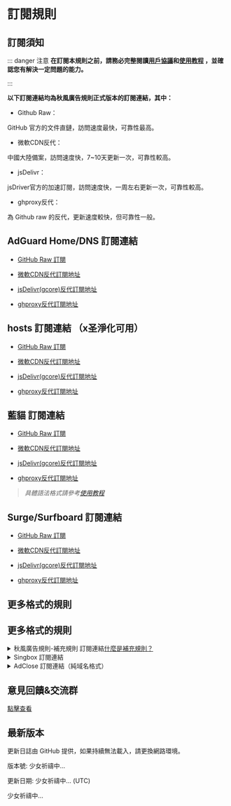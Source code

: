 # 訂閱規則

## 訂閱須知

::: danger 注意
**在訂閱本規則之前，請務必完整閱讀[用戶協議](./Protocol.md)和[使用教程](./Knowledge) ，並確認您有解決一定問題的能力。**

:::

**以下訂閱連結均為秋風廣告規則正式版本的訂閱連結，其中：**

- Github Raw：

GitHub 官方的文件直鏈，訪問速度最快，可靠性最高。

- 微軟CDN反代：

中國大陸備案，訪問速度快，7~10天更新一次，可靠性較高。

- jsDelivr：

jsDriver官方的加速訂閱，訪問速度快，一周左右更新一次，可靠性較高。

 - ghproxy反代：

為 Github raw 的反代，更新速度較快，但可靠性一般。

## AdGuard Home/DNS 訂閱連結

- [GitHub Raw 訂閱](https://raw.githubusercontent.com/TG-Twilight/AWAvenue-Ads-Rule/main/AWAvenue-Ads-Rule.txt)

- [微軟CDN反代訂閱地址](https://jsd.onmicrosoft.cn/gh/TG-Twilight/AWAvenue-Ads-Rule@main/AWAvenue-Ads-Rule.txt)

- [jsDelivr(gcore)反代訂閱地址](https://gcore.jsdelivr.net/gh/TG-Twilight/AWAvenue-Ads-Rule@main/AWAvenue-Ads-Rule.txt)

- [ghproxy反代訂閱地址](https://mirror.ghproxy.com/https://raw.githubusercontent.com/TG-Twilight/AWAvenue-Ads-Rule/main/AWAvenue-Ads-Rule.txt)


## hosts 訂閱連結 （x圣淨化可用）

- [GitHub Raw 訂閱](https://raw.githubusercontent.com/TG-Twilight/AWAvenue-Ads-Rule/main/Filters/AWAvenue-Ads-Rule-hosts.txt)

- [微軟CDN反代訂閱地址](https://jsd.onmicrosoft.cn/gh/TG-Twilight/AWAvenue-Ads-Rule@main/Filters/AWAvenue-Ads-Rule-hosts.txt)

- [jsDelivr(gcore)反代訂閱地址](https://gcore.jsdelivr.net/gh/TG-Twilight/AWAvenue-Ads-Rule@main/Filters/AWAvenue-Ads-Rule-hosts.txt)

- [ghproxy反代訂閱地址](https://mirror.ghproxy.com/https://raw.githubusercontent.com/TG-Twilight/AWAvenue-Ads-Rule/main/Filters/AWAvenue-Ads-Rule-hosts.txt)


## 藍貓 訂閱連結

- [GitHub Raw 訂閱](https://raw.githubusercontent.com/TG-Twilight/AWAvenue-Ads-Rule/main/Filters/AWAvenue-Ads-Rule-Clash.yaml)

- [微軟CDN反代訂閱地址](https://jsd.onmicrosoft.cn/gh/TG-Twilight/AWAvenue-Ads-Rule@main/Filters/AWAvenue-Ads-Rule-Clash.yaml)

- [jsDelivr(gcore)反代訂閱地址](https://gcore.jsdelivr.net/gh/TG-Twilight/AWAvenue-Ads-Rule@main/Filters/AWAvenue-Ads-Rule-Clash.yaml)

- [ghproxy反代訂閱地址](https://mirror.ghproxy.com/https://raw.githubusercontent.com/TG-Twilight/AWAvenue-Ads-Rule/main/Filters/AWAvenue-Ads-Rule-Clash.yaml)

> *具體語法格式請參考[使用教程](./Knowledge#藍貓)*

## Surge/Surfboard 訂閱連結

- [GitHub Raw 訂閱](https://raw.githubusercontent.com/TG-Twilight/AWAvenue-Ads-Rule/main/Filters/AWAvenue-Ads-Rule-Surge.txt)

- [微軟CDN反代訂閱地址](https://jsd.onmicrosoft.cn/gh/TG-Twilight/AWAvenue-Ads-Rule@main/Filters/AWAvenue-Ads-Rule-Surge.txt)

- [jsDelivr(gcore)反代訂閱地址](https://gcore.jsdelivr.net/gh/TG-Twilight/AWAvenue-Ads-Rule@main/Filters/AWAvenue-Ads-Rule-Surge.txt)

- [ghproxy反代訂閱地址](https://mirror.ghproxy.com/https://raw.githubusercontent.com/TG-Twilight/AWAvenue-Ads-Rule/main/Filters/AWAvenue-Ads-Rule-Surge.txt)


## 更多格式的規則
## 更多格式的規則

<details>
  <summary>秋風廣告規則-補充規則 訂閱連結<a href="https://github.com/TG-Twilight/AWAvenue-Ads-Rule/blob/main/assets/README_Update.md#:~:text=%E6%96%B0%E5%A2%9E%EF%BC%9A%E2%80%9CAWAvenue%2DAds%2DRule%2DReplenish%E2%80%9D%EF%BC%8C%E7%A7%8B%E9%A3%8E%E5%B9%BF%E5%91%8A%E8%A7%84%E5%88%99%E7%9A%84%E8%A1%A5%E5%85%85%E8%A7%84%E5%88%99%EF%BC%8C%E6%AD%A4%E8%A7%84%E5%88%99%E5%8C%85%E5%90%AB%E4%BA%86%E4%B8%80%E4%BA%9B%E8%BE%83%E4%B8%BA%E6%BF%80%E8%BF%9B%E7%9A%84%E8%A2%AB%E6%8B%A6%E6%88%AA%E5%9F%9F%E5%90%8D%EF%BC%88%E6%BF%80%E8%BF%9B%E7%A8%8B%E5%BA%A6%E8%BF%9C%E8%BF%9C%E4%B8%8D%E5%A6%82%E2%80%9CAWAvenue%2DAds%2DRule%2DStrict%E6%BF%80%E8%BF%9B%E7%89%88%E2%80%9D%EF%BC%89%EF%BC%8C%E4%B8%94%E6%AF%8F%E4%B8%AA%E9%83%BD%E9%85%8D%E6%9C%89%E7%9B%B8%E5%85%B3%E7%9A%84%E8%AF%B4%E6%98%8E%E3%80%82%E8%BF%99%E4%BA%9B%E5%9F%9F%E5%90%8D%E9%80%9A%E5%B8%B8%E6%9D%A5%E8%AE%B2%E4%B8%8D%E4%BC%9A%E5%A4%AA%E5%BD%B1%E5%93%8D%E4%BD%A0%E7%BD%91%E7%BB%9C%E7%9A%84%E6%AD%A3%E5%B8%B8%E4%BD%BF%E7%94%A8%EF%BC%8C%E4%BD%86%E8%BF%98%E6%98%AF%E4%B8%BA%E6%9C%89%E9%9C%80%E8%A6%81%E7%9A%84%E4%BA%BA%E6%8F%90%E4%BE%9B%E4%BA%86%E4%B8%80%E4%B8%AA%E9%80%89%E6%8B%A9%EF%BC%8C%E4%BD%A0%E5%8F%AF%E4%BB%A5%E8%87%AA%E7%94%B1%E9%80%89%E6%8B%A9%E6%98%AF%E5%90%A6%E8%AE%A2%E9%98%85%E3%80%82">什麼是補充規則？</a></summary>

- [GitHub Raw 訂閱](https://raw.githubusercontent.com/TG-Twilight/AWAvenue-Ads-Rule/main/Filters/AWAvenue-Ads-Rule-Replenish.txt)

- [微軟CDN反代訂閱地址](https://jsd.onmicrosoft.cn/gh/TG-Twilight/AWAvenue-Ads-Rule@main/Filters/AWAvenue-Ads-Rule-Replenish.txt)

- [jsDelivr(gcore)反代訂閱地址](https://gcore.jsdelivr.net/gh/TG-Twilight/AWAvenue-Ads-Rule@main/Filters/AWAvenue-Ads-Rule-Replenish.txt)

- [ghproxy反代訂閱地址](https://mirror.ghproxy.com/https://raw.githubusercontent.com/TG-Twilight/AWAvenue-Ads-Rule/main/Filters/AWAvenue-Ads-Rule-Replenish.txt)

  *Tips：“秋風廣告規則-補充規則” 僅提供適用於“AdGuard Home/DNS”的訂閱連結，若需要其他格式請自行轉換*
</details>

<details>
  <summary>Singbox 訂閱連結</summary>

- [GitHub Raw 訂閱](https://raw.githubusercontent.com/TG-Twilight/AWAvenue-Ads-Rule/main/Filters/AWAvenue-Ads-Rule-Singbox.json)

- [微軟 CDN 反代訂閱地址](https://jsd.onmicrosoft.cn/gh/TG-Twilight/AWAvenue-Ads-Rule@main/Filters/AWAvenue-Ads-Rule-Singbox.json)

- [jsDelivr(gcore) 反代訂閱地址](https://gcore.jsdelivr.net/gh/TG-Twilight/AWAvenue-Ads-Rule@main/Filters/AWAvenue-Ads-Rule-Singbox.json)

- [ghproxy 反代訂閱地址](https://mirror.ghproxy.com/https://raw.githubusercontent.com/TG-Twilight/AWAvenue-Ads-Rule/main/Filters/AWAvenue-Ads-Rule-Singbox.json)

- [GitHub Raw 訂閱（REGEX）](https://raw.githubusercontent.com/TG-Twilight/AWAvenue-Ads-Rule/main/Filters/AWAvenue-Ads-Rule-Singbox-regex.json)

- [微軟 CDN 反代訂閱地址（REGEX）](https://jsd.onmicrosoft.cn/gh/TG-Twilight/AWAvenue-Ads-Rule@main/Filters/AWAvenue-Ads-Rule-Singbox-regex.json)

- [jsDelivr(gcore) 反代訂閱地址（REGEX）](https://gcore.jsdelivr.net/gh/TG-Twilight/AWAvenue-Ads-Rule@main/Filters/AWAvenue-Ads-Rule-Singbox-regex.json)

- [ghproxy 反代訂閱地址（REGEX）](https://mirror.ghproxy.com/https://raw.githubusercontent.com/TG-Twilight/AWAvenue-Ads-Rule/main/Filters/AWAvenue-Ads-Rule-Singbox-regex.json)

</details>

<details>
  <summary>AdClose 訂閱連結（純域名格式）</summary>

- [GitHub Raw 訂閱](https://raw.githubusercontent.com/TG-Twilight/AWAvenue-Ads-Rule/main/Filters/AWAvenue-Ads-Rule-AdClose.txt)

- [微軟 CDN 反代訂閱地址](https://jsd.onmicrosoft.cn/gh/TG-Twilight/AWAvenue-Ads-Rule@main/Filters/AWAvenue-Ads-Rule-AdClose.txt)

- [jsDelivr(gcore) 反代訂閱地址](https://gcore.jsdelivr.net/gh/TG-Twilight/AWAvenue-Ads-Rule@main/Filters/AWAvenue-Ads-Rule-AdClose.txt)

- [ghproxy 反代訂閱地址](https://mirror.ghproxy.com/https://raw.githubusercontent.com/TG-Twilight/AWAvenue-Ads-Rule/main/Filters/AWAvenue-Ads-Rule-AdClose.txt)

</details>

## 意見回饋&交流群

[點擊查看](/Support.html)

## 最新版本

<span id="hidden">更新日誌由 GitHub 提供，如果持續無法載入，請更換網路環境。</span>

版本號: <span id="version">少女祈禱中...</span>

更新日期: <span id="date">少女祈禱中...</span> (UTC)

<p id="info">少女祈禱中...</p>

<script setup>
import FetchInfo from '/.vitepress/components/FetchInfo.vue'
</script>
<FetchInfo/>